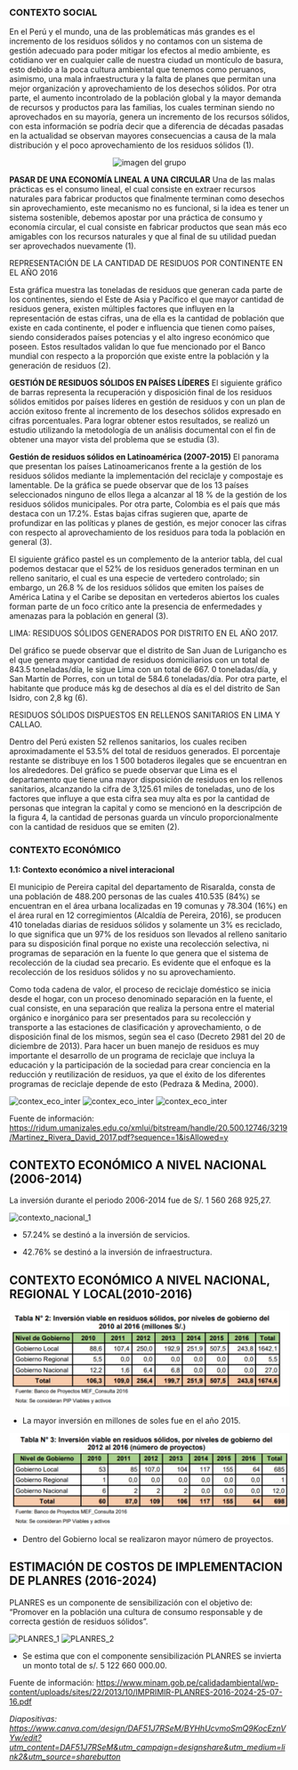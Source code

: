 ### CONTEXTO SOCIAL
En el Perú y el mundo, una de las problemáticas más grandes es el incremento de los residuos sólidos y no contamos con un sistema de gestión adecuado para poder mitigar los efectos al medio ambiente, es cotidiano ver en cualquier calle de nuestra ciudad un montículo de basura, esto debido a la poca cultura ambiental que tenemos como peruanos, asimismo, una mala infraestructura y la falta de planes que permitan una mejor organización y aprovechamiento de los desechos sólidos. Por otra parte, el aumento incontrolado de la población global y la mayor demanda de recursos y productos para las familias, los cuales terminan siendo no aprovechados en su mayoría, genera un incremento de los recursos sólidos, con esta información se podría decir que a diferencia de décadas pasadas en la actualidad se observan mayores consecuencias a causa de la mala distribución y el poco aprovechamiento de los residuos sólidos (1). 

<p align= "center">
  <img src="https://github.com/gcdavidq/Project_FdD/blob/main/Carpetas_del_Proyecto/Imagenes/D-Contexto%20social%20y%20económico/a1.-contxt.%20social%20poblacion%20mundial%20y%20recursos.png" alt="imagen del grupo" width="300px"/>
</p>

**PASAR DE UNA ECONOMÍA LINEAL A UNA CIRCULAR**
Una de las malas prácticas es el consumo lineal, el cual consiste en extraer recursos naturales para fabricar productos que finalmente terminan como desechos sin aprovechamiento, este mecanismo no es funcional, si la idea es tener un sistema sostenible, debemos apostar por una práctica de consumo y economía circular, el cual consiste en fabricar productos que sean más eco amigables con los recursos naturales y que al final de su utilidad puedan ser aprovechados nuevamente (1).



REPRESENTACIÓN DE LA CANTIDAD DE RESIDUOS POR CONTINENTE EN EL AÑO 2016


Esta gráfica muestra las toneladas de residuos que generan cada parte de los continentes, siendo el Este de Asia y Pacífico el que mayor cantidad de residuos genera, existen múltiples factores que influyen en la representación de estas cifras, una de ella es la cantidad de población que existe en cada continente, el poder e influencia que tienen como países, siendo considerados países potencias y el alto ingreso económico que poseen. Estos resultados validan lo que fue mencionado por el Banco mundial con respecto a la proporción que existe entre la población y la generación de residuos (2).  

**GESTIÓN DE RESIDUOS SÓLIDOS EN PAÍSES LÍDERES**
El siguiente gráfico de barras representa la recuperación y disposición final de los residuos sólidos emitidos por países líderes en gestión de residuos y con un plan de acción exitoso frente al incremento de los desechos sólidos expresado en cifras porcentuales. Para lograr obtener estos resultados, se realizó un estudio utilizando la metodología de un análisis documental con el fin de obtener una mayor vista del problema que se estudia (3).


**Gestión de residuos sólidos en Latinoamérica (2007-2015)**
El panorama que presentan los países Latinoamericanos frente a la gestión de los residuos sólidos mediante la implementación del reciclaje y compostaje es lamentable. De la gráfica se puede observar que de los 13 países seleccionados ninguno de ellos llega a alcanzar al 18 % de la gestión de los residuos sólidos municipales. Por otra parte, Colombia es el país que más destaca con un 17.2%. Estas bajas cifras sugieren que, aparte de profundizar en las políticas y planes de gestión, es mejor conocer las cifras con respecto al aprovechamiento de los residuos para toda la población en general (3).


El siguiente gráfico pastel es un complemento de la anterior tabla, del cual podemos destacar que el 52% de los residuos generados terminan en un relleno sanitario, el cual es una especie de vertedero controlado; sin embargo, un 26.8 % de los residuos sólidos que emiten los países de América Latina y el Caribe se depositan en vertederos abiertos los cuales forman parte de un foco crítico ante la presencia de enfermedades y amenazas para la población en general (3).  



LIMA: RESIDUOS SÓLIDOS GENERADOS POR DISTRITO EN EL AÑO 2017.


Del gráfico se puede observar que el distrito de San Juan de Lurigancho es el que genera mayor cantidad de residuos domiciliarios con un total de 843.5 toneladas/día, le sigue Lima con un total de 667. 0 toneladas/día, y San Martín de Porres, con un total de 584.6 toneladas/día. Por otra parte, el habitante que produce más kg de desechos al día es el del distrito de San Isidro, con 2,8 kg (6).

RESIDUOS SÓLIDOS DISPUESTOS EN RELLENOS SANITARIOS EN LIMA Y CALLAO.


Dentro del Perú existen 52 rellenos sanitarios, los cuales reciben aproximadamente el 53.5% del total de residuos generados. El porcentaje restante se distribuye en los 1 500 botaderos ilegales que se encuentran en los alrededores. Del gráfico se puede observar que Lima es el departamento que tiene una mayor disposición de residuos en los rellenos sanitarios, alcanzando la cifra de 3,125.61 miles de toneladas, uno de los factores que influye a que esta cifra sea muy alta es por la cantidad de personas que integran la capital y como se mencionó en la descripción de la figura 4, la cantidad de personas guarda un vínculo proporcionalmente con la cantidad de residuos que se emiten (2).

### CONTEXTO ECONÓMICO 

**1.1: Contexto económico a nivel interacional**

El municipio de Pereira capital del departamento de Risaralda, consta de una población de 488.200 personas de las cuales 410.535 (84%) se encuentran en el área urbana localizadas en 19 comunas y 78.304 (16%) en el área rural en 12 corregimientos (Alcaldía de Pereira, 2016), se producen 410 toneladas diarias de residuos sólidos y solamente un 3% es reciclado, lo que significa que un 97% de los residuos son llevados al relleno sanitario para su disposición final porque no existe una recolección selectiva, ni programas de separación en la fuente lo que genera que el sistema de recolección de la ciudad sea precario. Es evidente que el enfoque es la recolección de los residuos sólidos y no su aprovechamiento. 

Como toda cadena de valor, el proceso de reciclaje doméstico se inicia desde el hogar, con un proceso denominado separación en la fuente, el cual consiste, en una separación que realiza la persona entre el material orgánico e inorgánico para ser presentados para su recolección y transporte a las estaciones de clasificación y aprovechamiento, o de disposición final de los mismos, según sea el caso (Decreto 2981 del 20 de diciembre de 2013). Para hacer un buen manejo de residuos es muy importante el desarrollo de un programa de reciclaje que incluya la educación y la participación de la sociedad para crear conciencia en la reducción y reutilización de residuos, ya que el éxito de los diferentes programas de reciclaje depende de esto (Pedraza & Medina, 2000).



![contex_eco_inter](<../../Carpetas_del_Proyecto/Imagenes/Contexto social y económico/contexto economico interna. 1.jpeg>)
![contex_eco_inter](<../../Carpetas_del_Proyecto/Imagenes/Contexto social y económico/contexto economico interna. 2.jpeg>)
![contex_eco_inter](<../../Carpetas_del_Proyecto/Imagenes/Contexto social y económico/contexto economico interna. 3.jpeg>)


Fuente de información: https://ridum.umanizales.edu.co/xmlui/bitstream/handle/20.500.12746/3219/Martinez_Rivera_David_2017.pdf?sequence=1&isAllowed=y


## **CONTEXTO ECONÓMICO A NIVEL NACIONAL (2006-2014)**

La inversión durante el periodo 2006-2014 fue de
S/. 1 560 268 925,27.



![contexto_nacional_1](<../../Carpetas_del_Proyecto/Imagenes/Contexto social y económico/contexto economico Nacional. 1.jpeg>)

- 57.24%  se destinó a la inversión de servicios.

- 42.76%  se destinó a la inversión de infraestructura.

## **CONTEXTO ECONÓMICO A NIVEL NACIONAL, REGIONAL Y LOCAL(2010-2016)** 



![cont.econó._Na_Re_Lo](<../../Carpetas_del_Proyecto/Imagenes/Contexto social y económico/cont. econó. Nacional, regional y local 2.jpeg>)

- La mayor inversión en millones de soles fue en el año 2015.



![cont.econó_Na_Re_Lo_2](<../../Carpetas_del_Proyecto/Imagenes/Contexto social y económico/cont. econó. Nacional, regional y local 3.jpeg>)

- Dentro del Gobierno local se realizaron  mayor número de proyectos.


## **ESTIMACIÓN DE COSTOS DE IMPLEMENTACION DE PLANRES (2016-2024)**

PLANRES es un componente de sensibilización con el objetivo de: “Promover en la población una cultura de consumo responsable y de correcta gestión de residuos sólidos”.
                

![PLANRES_1](<../../Carpetas_del_Proyecto/Imagenes/Contexto social y económico/PLANRES-1.jpeg>)              ![PLANRES_2](<../../Carpetas_del_Proyecto/Imagenes/Contexto social y económico/PLANRES_2.jpeg>)     


- Se estima que con el componente  sensibilización PLANRES  se invierta un monto  total de   s/.  5 122 660 000.00.


Fuente de información: https://www.minam.gob.pe/calidadambiental/wp-content/uploads/sites/22/2013/10/IMPRIMIR-PLANRES-2016-2024-25-07-16.pdf

*Diapositivas: https://www.canva.com/design/DAF51J7RSeM/BYHhUcvmoSmQ9KocEznVYw/edit?utm_content=DAF51J7RSeM&utm_campaign=designshare&utm_medium=link2&utm_source=sharebutton*